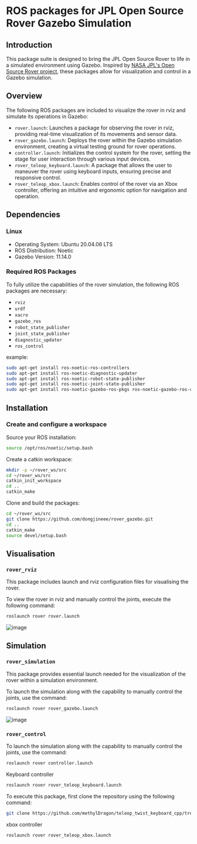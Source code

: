 # ROS packages for JPL Open Source Rover Gazebo Simulation

## Introduction
This package suite is designed to bring the JPL Open Source Rover to life in a simulated environment using Gazebo. Inspired by [NASA JPL's Open Source Rover project](https://github.com/nasa-jpl/open-source-rover), these packages allow for visualization and control in a Gazebo simulation.

## Overview
The following ROS packages are included to visualize the rover in rviz and simulate its operations in Gazebo:

- `rover.launch`: Launches a package for observing the rover in rviz, providing real-time visualization of its movements and sensor data.
- `rover_gazebo.launch`: Deploys the rover within the Gazebo simulation environment, creating a virtual testing ground for rover operations.
- `controller.launch`: Initializes the control system for the rover, setting the stage for user interaction through various input devices.
- `rover_teleop_keyboard.launch`: A package that allows the user to maneuver the rover using keyboard inputs, ensuring precise and responsive control.
- `rover_teleop_xbox.launch`: Enables control of the rover via an Xbox controller, offering an intuitive and ergonomic option for navigation and operation.

## Dependencies

### Linux
- Operating System: Ubuntu 20.04.06 LTS
- ROS Distribution: Noetic
- Gazebo Version: 11.14.0

### Required ROS Packages
To fully utilize the capabilities of the rover simulation, the following ROS packages are necessary:

- `rviz`
- `urdf`
- `xacro`
- `gazebo_ros`
- `robot_state_publisher`
- `joint_state_publisher`
- `diagnostic_updater`
- `ros_control`

example:
```bash
sudo apt-get install ros-noetic-ros-controllers
sudo apt-get install ros-noetic-diagnostic-updater
sudo apt-get install ros-noetic-robot-state-publisher
sudo apt-get install ros-noetic-joint-state-publisher
sudo apt-get install ros-noetic-gazebo-ros-pkgs ros-noetic-gazebo-ros-control
```

## Installation

### Create and configure a workspace
Source your ROS installation:
```bash
source /opt/ros/noetic/setup.bash
```
Create a catkin workspace:
```bash
mkdir -p ~/rover_ws/src
cd ~/rover_ws/src
catkin_init_workspace
cd ..
catkin_make
```
Clone and build the packages:
```bash
cd ~/rover_ws/src
git clone https://github.com/dongjineee/rover_gazebo.git
cd ..
catkin_make
source devel/setup.bash
```
## Visualisation

### `rover_rviz`

This package includes launch and rviz configuration files for visualising the rover.

To view the rover in rviz and manually control the joints, execute the following command:

```bash
roslaunch rover rover.launch
```
![image](https://github.com/dongjineee/rover_gazebo/assets/150753899/f49548d0-8ecb-4b25-8ce6-bd643bb90b1a)

## Simulation

### `rover_simulation`

This package provides essential launch needed for the visualization of the rover within a simulation environment.

To launch the simulation along with the capability to manually control the joints, use the command:


```bash
roslaunch rover rover_gazebo.launch
```
![image](https://github.com/dongjineee/rover_gazebo/assets/150753899/481e0aaf-6336-45e5-b138-49ee7df5e509)

### `rover_control`

To launch the simulation along with the capability to manually control the joints, use the command:
```bash
roslaunch rover controller.launch
```
Keyboard controller
```bash
roslaunch rover rover_teleop_keyboard.launch
```
To execute this package, first clone the repository using the following command:

```bash
git clone https://github.com/methylDragon/teleop_twist_keyboard_cpp/tree/master
```
xbox controller
```bash
roslaunch rover rover_teleop_xbox.launch
```
